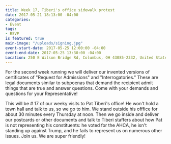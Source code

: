 ```yaml
---
title: Week 17, Tiberi's office sidewalk protest
date: 2017-05-21 18:13:00 -04:00
categories:
- Event
tags:
- RSVP
is featured: true
main-image: "/uploads/signing.jpg"
event-start-date: 2017-05-25 12:00:00 -04:00
event-end-date: 2017-05-25 13:30:00 -04:00
Location: 250 E Wilson Bridge Rd, Columbus, OH 43085-2332, United States
---
```


For the second week running we will deliver our invented versions of certificates of "Request for Admissions" and "Interrogatories." These are legal documents similar to subpoenas that demand the recipient admit things that are true and answer questions. Come with your demands and questions for your Representative!

This will be # 17 of our weeky visits to Pat Tiberi's office! He won't hold a town hall and talk to us, so we go to him. We stand outside his offfice for about 30 minutes every Thursday at noon. Then we go inside and deliver our postcards or other documents and talk to Tiberi staffers about how Pat is not representing his constituents: he voted for the AHCA, he isn't standing up against Trump, and he fails to represent us on numerous other issues. Join us. We are super friendly!